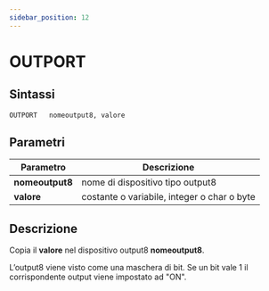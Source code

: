 ```yaml
---
sidebar_position: 12
---
```


# OUTPORT

## Sintassi

  ```
  OUTPORT	nomeoutput8, valore
  ```

## Parametri
|Parametro                | Descrizione                                                 |                
|-------------------------|-------------------------------------------------------------|
| **nomeoutput8**         | nome di dispositivo tipo output8                            |               
| **valore**              | costante o variabile, integer o char o byte                 |

## Descrizione
Copia il **valore** nel dispositivo output8 **nomeoutput8**.

L’output8 viene visto come una maschera di bit. Se un bit vale 1 il corrispondente output viene impostato ad "ON".
